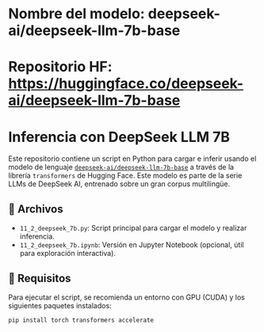 # Nombre del modelo: deepseek-ai/deepseek-llm-7b-base
# Repositorio HF: https://huggingface.co/deepseek-ai/deepseek-llm-7b-base

# Inferencia con DeepSeek LLM 7B

Este repositorio contiene un script en Python para cargar e inferir usando el modelo de lenguaje [`deepseek-ai/deepseek-llm-7b-base`](https://huggingface.co/deepseek-ai/deepseek-llm-7b-base) a través de la librería `transformers` de Hugging Face. Este modelo es parte de la serie LLMs de DeepSeek AI, entrenado sobre un gran corpus multilingüe.

## 📁 Archivos

- `11_2_deepseek_7b.py`: Script principal para cargar el modelo y realizar inferencia.
- `11_2_deepseek_7b.ipynb`: Versión en Jupyter Notebook (opcional, útil para exploración interactiva).

## 🚀 Requisitos

Para ejecutar el script, se recomienda un entorno con GPU (CUDA) y los siguientes paquetes instalados:

```bash
pip install torch transformers accelerate
